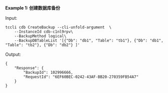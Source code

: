 **Example 1: 创建数据库备份**



Input: 

```
tccli cdb CreateBackup --cli-unfold-argument  \
    --InstanceId cdb-c1nl9rpv\
    --BackupMethod logical\
    --BackupDBTableList '[{"Db": "db1", "Table": "tb1"}, {"Db": "db1", "Table": "tb2"}, {"Db": "db2"} ]'
```

Output: 
```
{
    "Response": {
        "BackupId": 102996666,
        "RequestId": "6EF60BEC-0242-43AF-BB20-270359FB54A7"
    }
}
```

